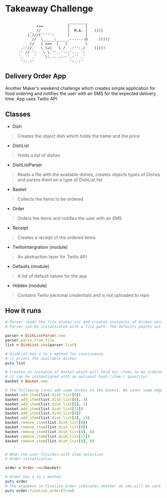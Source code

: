 Takeaway Challenge
==================
```
                            _________
              r==           |       |
           _  //            |  M.A. |   ))))
          |_)//(''''':      |       |
            //  \_____:_____.-------D     )))))
           //   | ===  |   /        \
       .:'//.   \ \=|   \ /  .:'':./    )))))
      :' // ':   \ \ ''..'--:'-.. ':
      '. '' .'    \:.....:--'.-'' .'
       ':..:'                ':..:'

 ```
 ## Delivery Order App
 Another Maker's weekend challenge which creates simple application for food ordering and notifies the user with an SMS for the expected delivery time. App uses Twilio API

## Classes

 - Dish
 > Creates the object dish which holds the name and the price

 - DishList
 > Holds a list of dishes

 - DishListParser
 > Reads a file with the available dishes, creates objects types of Dishes and parses them on a type of DishList list

 - Basket
 > Collects the items to be ordered 

 - Order
 > Orders the items and notifies the user with an SMS

 - Receipt
 > Creates a receipt of the ordered items

 - TwilioIntergration (module)
 > An abstraction layer for Twilio API
 
 - Defaults (module)
 > A list of default values for the app

 - Hidden (module)
 > Contains Twilio personal credentials and is not uploaded to repo

## How it runs
 ```ruby
# Parser reads the file dishes.csv and creates instances of Dishes which are being pushed in an array
# Parser can be instantiated with a file path. The defaults points out the pat where dishes.csv is in this project

parser = DishListParser.new
parser.parse_from_file
list = DishList.new(parser.list)

# DishList has a to_s method for convinience 
# it prints the available dishes
puts list

# Creates an instance of basket which will hold our items to be ordered
# it can be instantiated with an optional hash (item | quantity) 
basket = Basket.new

# The following lines add some dishes to the basket. We cover some edge cases as well
basket.add_item(list.dish_list[0])
basket.add_item(list.dish_list[0], 3)
basket.add_item(list.dish_list[8], 2)
basket.add_item(list.dish_list[13])
basket.add_item(list.dish_list[4])
basket.add_item(list.dish_list[4], -3)
basket.remove_item(list.dish_list[0])
basket.remove_item(list.dish_list[0])
basket.remove_item(list.dish_list[4], 6)
basket.remove_item(list.dish_list[17])
basket.remove_item(list.dish_list[9], 9)


# When the user finishes with item selection
# Order instantiation 

order = Order.new(basket)

# Order has a to_s method
puts order
# The argument in finalise_order indicates whether an sms will be sent or not
puts order.finalise_order(true)
```